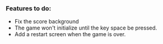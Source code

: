 ### Features to do:

- Fix the score background
- The game won't initialize until the key space be pressed.
- Add a restart screen when the game is over.